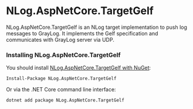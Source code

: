 # NLog.AspNetCore.TargetGelf
NLog.AspNetCore.TargetGelf is an NLog target implementation to push log messages to GrayLog. It implements the Gelf specification and communicates with GrayLog server via UDP.
### Installing NLog.AspNetCore.TargetGelf

You should install [NLog.AspNetCore.TargetGelf with NuGet](https://www.nuget.org/packages/NLog.AspNetCore.TargetGelf):

    Install-Package NLog.AspNetCore.TargetGelf
    
Or via the .NET Core command line interface:

    dotnet add package NLog.AspNetCore.TargetGelf
